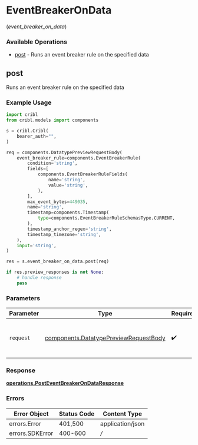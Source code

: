 # EventBreakerOnData
(*event_breaker_on_data*)

### Available Operations

* [post](#post) - Runs an event breaker rule on the specified data

## post

Runs an event breaker rule on the specified data

### Example Usage

```python
import cribl
from cribl.models import components

s = cribl.Cribl(
    bearer_auth="",
)

req = components.DatatypePreviewRequestBody(
    event_breaker_rule=components.EventBreakerRule(
        condition='string',
        fields=[
            components.EventBreakerRuleFields(
                name='string',
                value='string',
            ),
        ],
        max_event_bytes=449035,
        name='string',
        timestamp=components.Timestamp(
            type=components.EventBreakerRuleSchemasType.CURRENT,
        ),
        timestamp_anchor_regex='string',
        timestamp_timezone='string',
    ),
    input='string',
)

res = s.event_breaker_on_data.post(req)

if res.preview_responses is not None:
    # handle response
    pass
```

### Parameters

| Parameter                                                                                      | Type                                                                                           | Required                                                                                       | Description                                                                                    |
| ---------------------------------------------------------------------------------------------- | ---------------------------------------------------------------------------------------------- | ---------------------------------------------------------------------------------------------- | ---------------------------------------------------------------------------------------------- |
| `request`                                                                                      | [components.DatatypePreviewRequestBody](../../models/components/datatypepreviewrequestbody.md) | :heavy_check_mark:                                                                             | The request object to use for the request.                                                     |


### Response

**[operations.PostEventBreakerOnDataResponse](../../models/operations/posteventbreakerondataresponse.md)**
### Errors

| Error Object     | Status Code      | Content Type     |
| ---------------- | ---------------- | ---------------- |
| errors.Error     | 401,500          | application/json |
| errors.SDKError  | 400-600          | */*              |
